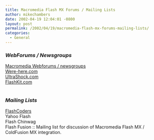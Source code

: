 ```yaml
---
title: Macromedia Flash MX Forums / Mailing Lists
author: mikechambers
date: 2002-04-19 12:04:01 -0800
layout: post
permalink: /2002/04/19/macromedia-flash-mx-forums-mailing-lists/
categories:
  - General
---
```



### *WebForums / Newsgroups*

  
[Macromedia Webforums / newsgroups][1]  
[Were-here.com][2]  
[UltraShock.com][3]  
[FlashKit.com][4]  
&nbsp;  
### *Mailing Lists*

  
[FlashCoders][5]  
Yahoo Flash  
Flash Chinwag  
Flash Fusion :: Mailing list for discussion of Macromedia Flash MX / ColdFusion MX integration.

 [1]: http://webforums.macromedia.com/flash/
 [2]: http://www.were-here.com/forums/index.php
 [3]: http://forums.ultrashock.com/forums/index.php
 [4]: http://board.flashkit.com/board/index.php
 [5]: http://chattyfig.figleaf.com